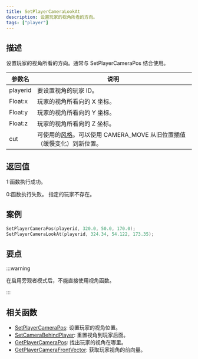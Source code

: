 ```yaml
---
title: SetPlayerCameraLookAt
description: 设置玩家的视角所看的方向。
tags: ["player"]
---
```


## 描述

设置玩家的视角所看的方向。通常与 SetPlayerCameraPos 结合使用。

| 参数名   | 说明                                                                                                                                                            |
| -------- | --------------------------------------------------------------------------------------------------------------------------------------------------------------- |
| playerid | 要设置视角的玩家 ID。                                                                                                                                           |
| Float:x  | 玩家的视角所看向的 X 坐标。                                                                                                                                     |
| Float:y  | 玩家的视角所看向的 Y 坐标。                                                                                                                                     |
| Float:z  | 玩家的视角所看向的 Z 坐标。                                                                                                                                     |
| cut      | 可使用的[风格](../resources/cameracutstyles)。可以使用 CAMERA_MOVE 从旧位置插值（缓慢变化）到新位置。|

## 返回值

1:函数执行成功。

0:函数执行失败。 指定的玩家不存在。

## 案例

```c
SetPlayerCameraPos(playerid, 320.0, 50.0, 170.0);
SetPlayerCameraLookAt(playerid, 324.34, 54.122, 173.35);
```

## 要点

:::warning

在启用旁观者模式后，不能直接使用视角函数。

:::

## 相关函数

- [SetPlayerCameraPos](SetPlayerCameraPos): 设置玩家的视角位置。
- [SetCameraBehindPlayer](SetCameraBehindPlayer): 重置视角到玩家后面。
- [GetPlayerCameraPos](GetPlayerCameraPos): 找出玩家的视角在哪里。
- [GetPlayerCameraFrontVector](GetPlayerCameraFrontVector): 获取玩家视角的前向量。

